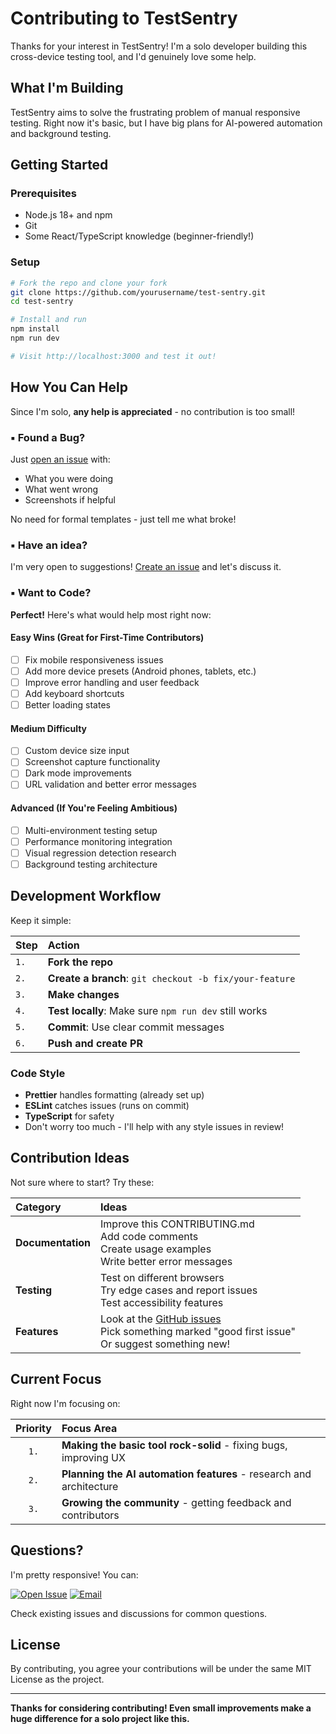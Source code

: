 # Contributing to TestSentry

Thanks for your interest in TestSentry! I'm a solo developer building this cross-device testing tool, and I'd genuinely love some help.

## What I'm Building

TestSentry aims to solve the frustrating problem of manual responsive testing. Right now it's basic, but I have big plans for AI-powered automation and background testing.

## Getting Started

### Prerequisites
- Node.js 18+ and npm
- Git
- Some React/TypeScript knowledge (beginner-friendly!)

### Setup
```bash
# Fork the repo and clone your fork
git clone https://github.com/yourusername/test-sentry.git
cd test-sentry

# Install and run
npm install
npm run dev

# Visit http://localhost:3000 and test it out!
```

## How You Can Help

Since I'm solo, **any help is appreciated** - no contribution is too small!

### ▪️ Found a Bug?
Just [open an issue](https://github.com/noobships/test-sentry/issues/new) with:
- What you were doing
- What went wrong
- Screenshots if helpful

No need for formal templates - just tell me what broke!

### ▪️ Have an idea?
I'm very open to suggestions! [Create an issue](https://github.com/noobships/test-sentry/issues/new) and let's discuss it.

### ▪️ Want to Code?
**Perfect!** Here's what would help most right now:

#### Easy Wins (Great for First-Time Contributors)
- [ ] Fix mobile responsiveness issues
- [ ] Add more device presets (Android phones, tablets, etc.)
- [ ] Improve error handling and user feedback
- [ ] Add keyboard shortcuts
- [ ] Better loading states

#### Medium Difficulty
- [ ] Custom device size input
- [ ] Screenshot capture functionality
- [ ] Dark mode improvements
- [ ] URL validation and better error messages

#### Advanced (If You're Feeling Ambitious)
- [ ] Multi-environment testing setup
- [ ] Performance monitoring integration
- [ ] Visual regression detection research
- [ ] Background testing architecture

## Development Workflow

Keep it simple:

| **Step** | **Action** |
|:---|:---|
| `1.` | **Fork the repo** |
| `2.` | **Create a branch**: `git checkout -b fix/your-feature` |
| `3.` | **Make changes** |
| `4.` | **Test locally**: Make sure `npm run dev` still works |
| `5.` | **Commit**: Use clear commit messages |
| `6.` | **Push and create PR** |

### Code Style
- **Prettier** handles formatting (already set up)
- **ESLint** catches issues (runs on commit)
- **TypeScript** for safety
- Don't worry too much - I'll help with any style issues in review!

## Contribution Ideas

Not sure where to start? Try these:

| **Category** | **Ideas** |
|:---|:---|
| **Documentation** | Improve this CONTRIBUTING.md<br>Add code comments<br>Create usage examples<br>Write better error messages |
| **Testing** | Test on different browsers<br>Try edge cases and report issues<br>Test accessibility features |
| **Features** | Look at the [GitHub issues](https://github.com/noobships/test-sentry/issues)<br>Pick something marked "good first issue"<br>Or suggest something new! |

## Current Focus

Right now I'm focusing on:

| **Priority** | **Focus Area** |
|:---:|:---|
| `1.` | **Making the basic tool rock-solid** - fixing bugs, improving UX |
| `2.` | **Planning the AI automation features** - research and architecture |
| `3.` | **Growing the community** - getting feedback and contributors |

## Questions?

I'm pretty responsive! You can:

[![Open Issue](https://img.shields.io/badge/Questions-Open_an_Issue-000000?style=for-the-badge&logo=github&logoColor=white)](https://github.com/noobships/test-sentry/issues/new)
[![Email](https://img.shields.io/badge/Email-creativecoder.crco@gmail.com-white?style=for-the-badge&logo=gmail&logoColor=black)](mailto:creativecoder.crco@gmail.com)

Check existing issues and discussions for common questions.

## License

By contributing, you agree your contributions will be under the same MIT License as the project.

---

**Thanks for considering contributing! Even small improvements make a huge difference for a solo project like this.**

